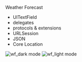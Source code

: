 Weather Forecast

* UITextField
* delegates
* protocols & extensions
* URLSession
* JSON
* Core Location


![wf_dark mode](https://user-images.githubusercontent.com/112308390/234049526-31a036ca-109c-4727-83b3-3fcab3a643bc.jpg)
![wf_light mode](https://user-images.githubusercontent.com/112308390/234049538-25cb1824-2fae-4622-9663-0018cc26fee6.jpg)
